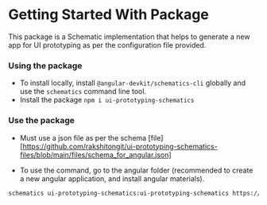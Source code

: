 # Getting Started With Package

This package is a Schematic implementation that helps to generate a new app for UI prototyping as per the configuration file provided.

### Using the package

- To install locally, install `@angular-devkit/schematics-cli` globally and use the `schematics` command line tool.
- Install the package `npm i ui-prototyping-schematics`

### Use the package

- Must use a json file as per the schema [file][https://github.com/rakshitongit/ui-prototyping-schematics-files/blob/main/files/schema_for_angular.json]

- To use the command, go to the angular folder (recommended to create a new angular application, and install angular materials). 
```bash
schematics ui-prototyping-schematics:ui-prototyping-schematics https://github.com/rakshitongit/ui-prototyping-schematics-files/blob/main/files/example.json
```
